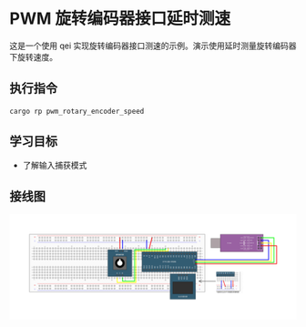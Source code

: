 # PWM 旋转编码器接口延时测速

这是一个使用 qei 实现旋转编码器接口测速的示例。演示使用延时测量旋转编码器下旋转速度。

## 执行指令

```shell
cargo rp pwm_rotary_encoder_speed
```

## 学习目标

- 了解输入捕获模式

## 接线图

![](../../../images/wiring_diagram/6-8%20编码器接口测速.jpg)

